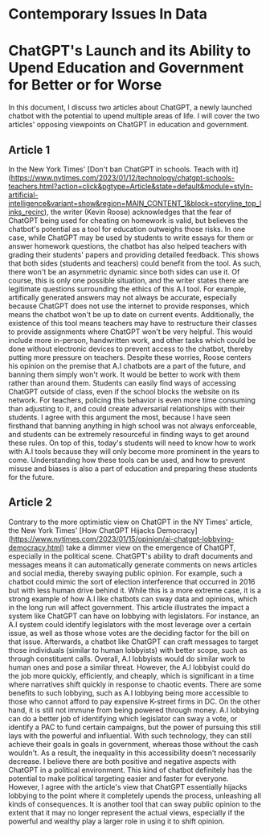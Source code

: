 # Contemporary Issues In Data

# ChatGPT's Launch and its Ability to Upend Education and Government for Better or for Worse
In this document, I discuss two articles about ChatGPT, a newly launched chatbot with the potential to upend multiple areas of life. I will cover the two articles' opposing viewpoints on ChatGPT in education and government.

## Article 1
In the New York Times' [Don't ban ChatGPT in schools. Teach with it] (https://www.nytimes.com/2023/01/12/technology/chatgpt-schools-teachers.html?action=click&pgtype=Article&state=default&module=styln-artificial-intelligence&variant=show&region=MAIN_CONTENT_1&block=storyline_top_links_recirc), the writer (Kevin Roose) acknowledges that the fear of ChatGPT being used for cheating on homework is valid, but believes the chatbot's potential as a tool for education outweighs those risks. In one case, while ChatGPT may be used by students to write essays for them or answer homework questions, the chatbot has also helped teachers with grading their students' papers and providing detailed feedback. This shows that both sides (students and teachers) could benefit from the tool. As such, there won't be an asymmetric dynamic since both sides can use it. Of course, this is only one possible situation, and the writer states there are legitimate questions surrounding the ethics of this A.I tool. For example, artifically generated answers may not always be accurate, especially because ChatGPT does not use the internet to provide responses, which means the chatbot won't be up to date on current events. Additionally, the existence of this tool means teachers may have to restructure their classes to provide assignments where ChatGPT won't be very helpful. This would include more in-person, handwritten work, and other tasks which could be done without electronic devices to prevent access to the chatbot, thereby putting more pressure on teachers.
Despite these worries, Roose centers his opinion on the premise that A.I chatbots are a part of the future, and banning them simply won't work. It would be better to work with them rather than around them. Students can easily find ways of accessing ChatGPT outside of class, even if the school blocks the website on its network. For teachers, policing this behavior is even more time consuming than adjusting to it, and could create adversarial relationships with their students. I agree with this argument the most, because I have seen firsthand that banning anything in high school was not always enforceable, and students can be extremely resourceful in finding ways to get around these rules. On top of this, today's students will need to know how to work with A.I tools because they will only become more prominent in the years to come. Understanding how these tools can be used, and how to prevent misuse and biases is also a part of education and preparing these students for the future.

## Article 2
Contrary to the more optimistic view on ChatGPT in the NY Times' article, the New York Times' [How ChatGPT Hijacks Democracy] (https://www.nytimes.com/2023/01/15/opinion/ai-chatgpt-lobbying-democracy.html) take a dimmer view on the emergence of ChatGPT, especially in the political scene. ChatGPT's ability to draft documents and messages means it can automatically generate comments on news articles and social media, thereby swaying public opinion. For example, such a chatbot could mimic the sort of election interference that occurred in 2016 but with less human drive behind it. While this is a more extreme case, it is a strong example of how A.I like chatbots can sway data and opinions, which in the long run will affect government. This article illustrates the impact a system like ChatGPT can have on lobbying with legislators. For instance, an A.I system could identify legislators with the most leverage over a certain issue, as well as those whose votes are the deciding factor for the bill on that issue. Afterwards, a chatbot like ChatGPT can craft messages to target those individuals (similar to human lobbyists) with better scope, such as through constituent calls. Overall, A.I lobbyists would do similar work to human ones and pose a similar threat. However, the A.I lobbyist could do the job more quickly, efficiently, and cheaply, which is significant in a time where narratives shift quickly in response to chaotic events. There are some benefits to such lobbying, such as A.I lobbying being more accessible to those who cannot afford to pay expensive K-street firms in DC. On the other hand, it is still not immune from being powered through money. A.I lobbying can do a better job of identifying which legislator can sway a vote, or identify a PAC to fund certain campaigns, but the power of pursuing this still lays with the powerful and influential. With such technology, they can still achieve their goals in goals in government, whereas those without the cash wouldn't. As a result, the inequality in this accessibility doesn't necessarily decrease.
I believe there are both positive and negative aspects with ChatGPT in a political environment. This kind of chatbot definitely has the potential to make political targeting easier and faster for everyone. However, I agree with the article's view that ChatGPT essentially hijacks lobbying to the point where it completely upends the process, unleashing all kinds of consequences. It is another tool that can sway public opinion to the extent that it may no longer represent the actual views, especially if the powerful and wealthy play a larger role in using it to shift opinion.

